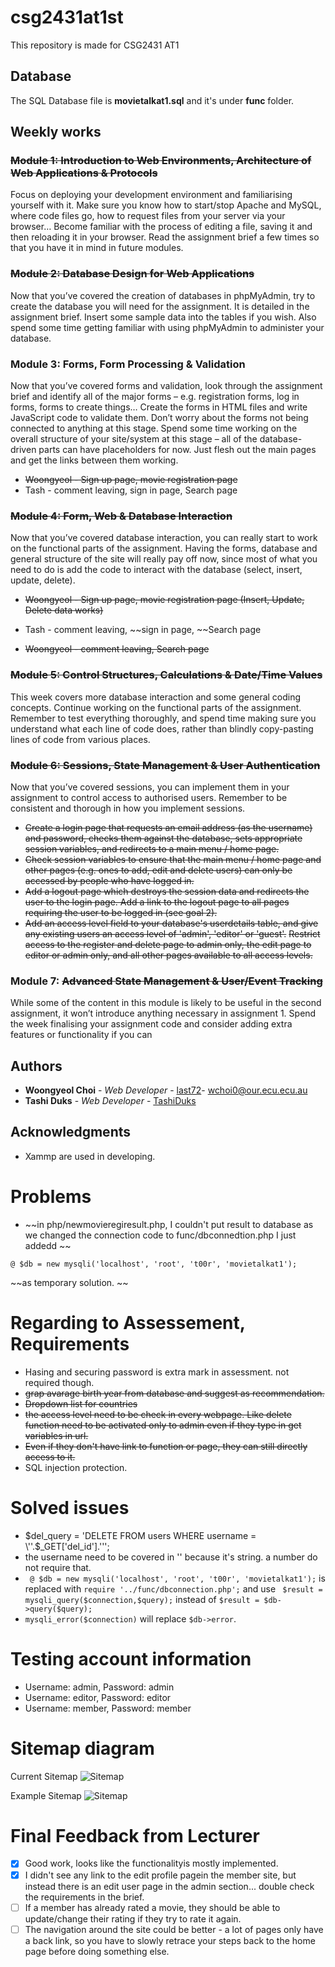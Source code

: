 # csg2431at1st
This repository is made for CSG2431 AT1

## Database

The SQL Database file is **movietalkat1.sql** and it's under **func** folder.


## Weekly works

###  ~~Module 1: Introduction to Web Environments, Architecture of Web Applications & Protocols~~
Focus on deploying your development environment and familiarising yourself with it. Make sure you know how to start/stop Apache and MySQL, where code files go, how to request files from your server via your browser… Become familiar with the process of editing a file, saving it and then reloading it in your browser. Read the assignment brief a few times so that you have it in mind in future modules.
###  ~~Module 2: Database Design for Web Applications~~
Now that you’ve covered the creation of databases in phpMyAdmin, try to create the database you will need for the assignment. It is detailed in the assignment brief. Insert some sample data into the tables if you wish. Also spend some time getting familiar with using phpMyAdmin to administer your database.
### Module 3: Forms, Form Processing & Validation
Now that you’ve covered forms and validation, look through the assignment brief and identify all of the major forms – e.g. registration forms, log in forms, forms to create things… Create the forms in HTML files and write JavaScript code to validate them. Don’t worry about the forms not being connected to anything at this stage. Spend some time working on the overall structure of your site/system at this stage – all of the database-driven parts can have placeholders for now. Just flesh out the main pages and get the links between them working.
* ~~Woongyeol - Sign up page, movie registration page~~
* Tash - comment leaving, sign in page, Search page
### ~~Module 4: Form, Web & Database Interaction~~
Now that you’ve covered database interaction, you can really start to work on the functional parts of the assignment. Having the forms, database and general structure of the site will really pay off now, since most of what you need to do is add the code to interact with the database (select, insert, update, delete).
* ~~Woongyeol - Sign up page, movie registration page (Insert, Update, Delete data works)~~
* Tash - comment leaving, ~~sign in page, ~~Search page

* ~~Woongyeol - comment leaving, Search page~~

### ~~Module 5: Control Structures, Calculations & Date/Time Values~~
This week covers more database interaction and some general coding concepts. Continue working on the functional parts of the assignment. Remember to test everything thoroughly, and spend time making sure you understand what each line of code does, rather than blindly copy-pasting lines of code from various places.
### ~~Module 6: Sessions, State Management & User Authentication~~
Now that you’ve covered sessions, you can implement them in your assignment to control access to authorised users. Remember to be consistent and thorough in how you implement sessions.
* ~~Create a login page that requests an email address (as the username) and password, checks them against the database, sets appropriate session variables, and redirects to a main menu / home page.~~
* ~~Check session variables to ensure that the main menu / home page and other pages (e.g. ones to add, edit and delete users) can only be accessed by people who have logged in.~~
* ~~Add a logout page which destroys the session data and redirects the user to the login page.  Add a link to the logout page to all pages requiring the user to be logged in (see goal 2).~~
* ~~Add an access level field to your database's userdetails table, and give any existing users an access level of 'admin', 'editor' or 'guest'.~~  ~~Restrict access to the register and delete page to admin only, the edit page to editor or admin only, and all other pages available to all access levels.~~
### Module 7: ~~Advanced State Management & User/Event Tracking~~
While some of the content in this module is likely to be useful in the second assignment, it won’t introduce anything necessary in assignment 1. Spend the week finalising your assignment code and consider adding extra features or functionality if you can



## Authors

* **Woongyeol Choi** - *Web Developer* - [last72](https://github.com/last72/)- wchoi0@our.ecu.ecu.au
* **Tashi Duks** - *Web Developer* - [TashiDuks](https://github.com/TashiDuks)

## Acknowledgments

* Xammp are used in developing.


# Problems
* ~~in php/newmovieregiresult.php, I couldn't put result to database as we changed the connection code to func/dbconnedtion.php I just addedd ~~
```
@ $db = new mysqli('localhost', 'root', 't00r', 'movietalkat1');
```
~~as temporary solution. ~~

# Regarding to Assessement, Requirements
* Hasing and securing password is extra mark in assessment. not required though.
* ~~grap avarage birth year from database and suggest as recommendation.~~
* ~~Dropdown list for countries~~
* ~~the access level need to be check in every webpage. Like delete function need to be activated only to admin even if they type in get variables in url.~~
* ~~Even if they don't have link to function or page, they can still directly access to it.~~
* SQL injection protection.

# Solved issues
* $del_query = 'DELETE FROM users WHERE username = \''.$_GET['del_id'].'\'';
 * the username need to be covered in '' because it's string. a number do not require that.
* ``` @ $db = new mysqli('localhost', 'root', 't00r', 'movietalkat1');``` is replaced with ```require '../func/dbconnection.php';``` and use ``` $result = mysqli_query($connection,$query);``` instead of ```$result = $db->query($query);```
* ```mysqli_error($connection)``` will replace ```$db->error```.


# Testing account information
* Username: admin, Password: admin
* Username: editor, Password: editor
* Username: member, Password: member
 

# Sitemap diagram
Current Sitemap
![Sitemap](/img/diagram.png?raw=true "Sitemap")

Example Sitemap
![Sitemap](/img/sitemapexample.png?raw=true "exampleSitemap")

# Final Feedback from Lecturer
- [X] Good work, looks like the functionalityis mostly implemented.
- [X] I didn't see any link to the edit profile pagein the member site, but instead there is an edit user page in the admin section...  double check the requirements in the brief.
- [ ] If a member has already rated a movie, they should be able to update/change their rating if they try to rate it again.
- [ ] The navigation around the site could be better - a lot of pages only have a back link, so you have to slowly retrace your steps back to the home page before doing something else.
